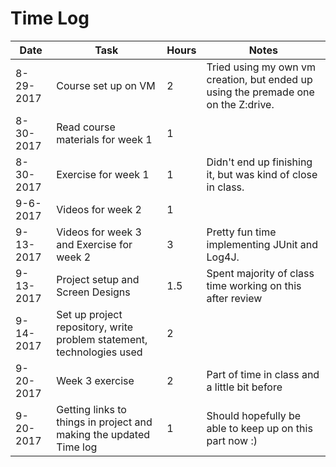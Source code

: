 # Time Log

| Date | Task | Hours | Notes|
|------|------|-------|------|
| 8-29-2017 | Course set up on VM | 2 | Tried using my own vm creation, but ended up using the premade one on the Z:drive. |
| 8-30-2017 | Read course materials for week 1 | 1 | |
| 8-30-2017 | Exercise for week 1  | 1  | Didn't end up finishing it, but was kind of close in class. | 
| 9-6-2017 | Videos for week 2 | 1 | |
| 9-13-2017 | Videos for week 3 and Exercise for week 2 | 3 | Pretty fun time implementing JUnit and Log4J. |
| 9-13-2017 | Project setup and Screen Designs | 1.5 | Spent majority of class time working on this after review |
| 9-14-2017 | Set up project repository, write problem statement, technologies used | 2 | |
| 9-20-2017 | Week 3 exercise | 2 | Part of time in class and a little bit before |
| 9-20-2017 | Getting links to things in project and making the updated Time log | 1 | Should hopefully be able to keep up on this part now :) |
